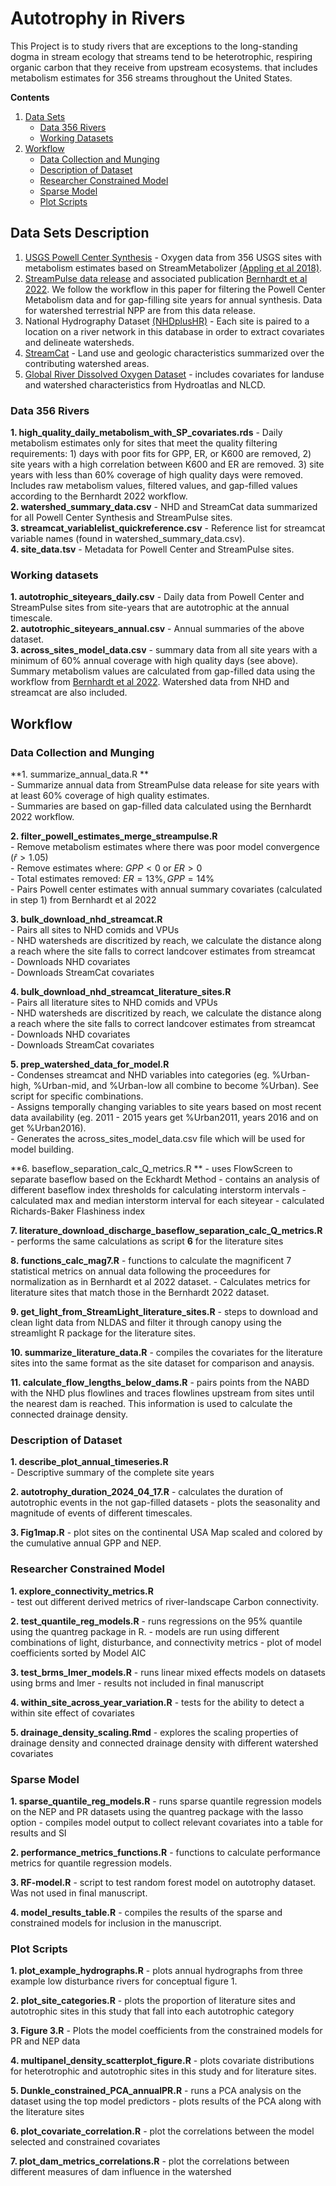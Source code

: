 # Autotrophy in Rivers

This Project is to study rivers that are exceptions to the long-standing dogma in stream ecology that streams tend to be heterotrophic, respiring organic carbon that they receive from upstream ecosystems.  that includes metabolism estimates for 356 streams throughout the United States. 


**Contents**
  
1. [Data Sets](#data-sets-description)  
    - [Data 356 Rivers](#data-356-rivers)  
    - [Working Datasets](#working-datasets)  
2. [Workflow](#workflow)  
    - [Data Collection and Munging](#data-collection-and-munging)  
    - [Description of Dataset](#description-of-dataset)  
    - [Researcher Constrained Model](#researcher-constrained-model)  
    - [Sparse Model](#sparse-model) 
    - [Plot Scripts](#plot-scripts)

<!-- Data Sets description -->
## Data Sets Description

1.  [USGS Powell Center Synthesis](https://www.sciencebase.gov/catalog/item/59eb9c0ae4b0026a55ffe389) - Oxygen data from 356 USGS sites with metabolism estimates based on StreamMetabolizer [(Appling et al 2018)](https://www.nature.com/articles/sdata2018292). 
2. [StreamPulse data release](https://figshare.com/articles/software/Code_and_RDS_data_for_Bernhardt_et_al_2022_PNAS_/19074140?backTo=/collections/Data_and_code_for_Bernhardt_et_al_2022_PNAS_/5812160) and associated publication [Bernhardt et al 2022](https://www.pnas.org/doi/abs/10.1073/pnas.2121976119). We follow the workflow in this paper for filtering the Powell Center Metabolism data and for gap-filling site years for annual synthesis. Data for watershed terrestrial NPP are from this data release.
3. National Hydrography Dataset [(NHDplusHR)](https://www.usgs.gov/national-hydrography/nhdplus-high-resolution) - Each site is paired to a location on a river network in this database in order to extract covariates and delineate watersheds. 
4. [StreamCat](https://www.epa.gov/national-aquatic-resource-surveys/streamcat-dataset) - Land use and geologic characteristics summarized over the contributing watershed areas. 
5. [Global River Dissolved Oxygen Dataset](https://www.sciencebase.gov/catalog/item/606f60afd34ef99870188ee5) - includes covariates for landuse and watershed characteristics from Hydroatlas and NLCD.


<!-- Data 356 Rivers -->
### Data 356 Rivers

**1. high_quality_daily_metabolism_with_SP_covariates.rds**  -  Daily metabolism estimates only for sites that meet the quality filtering requirements: 1) days with poor fits for GPP, ER, or K600 are removed, 2) site years with a high correlation between K600 and ER are removed. 3) site years with less than 60% coverage of high quality days were removed. Includes raw metabolism values, filtered values, and gap-filled values according to the Bernhardt 2022 workflow.  
**2. watershed_summary_data.csv**  -  NHD and StreamCat data summarized for all Powell Center Synthesis and StreamPulse sites.  
**3. streamcat_variablelist_quickreference.csv**  -  Reference list for streamcat variable names (found in watershed_summary_data.csv).  
**4. site_data.tsv**  -  Metadata for Powell Center and StreamPulse sites.  

<!-- Working data -->
### Working datasets
**1. autotrophic_siteyears_daily.csv**  -  Daily data from Powell Center and StreamPulse sites from site-years that are autotrophic at the annual timescale.  
**2. autotrophic_siteyears_annual.csv**  -  Annual summaries of the above dataset.  
**3. across_sites_model_data.csv**  -  summary data from all site years with a minimum of 60% annual coverage with high quality days (see above). Summary metabolism values are calculated from gap-filled data using the workflow from [Bernhardt et al 2022](https://www.pnas.org/doi/abs/10.1073/pnas.2121976119). Watershed data from NHD and streamcat are also included.  


<!-- Workflow -->
## Workflow

<!-- data collection and munging -->
### Data Collection and Munging

**1. summarize_annual_data.R **  
    - Summarize annual data from StreamPulse data release for site years with at least 60% coverage of high quality estimates.   
    - Summaries are based on gap-filled data calculated using the Bernhardt 2022 workflow.  
    
**2. filter_powell_estimates_merge_streampulse.R**  
    - Remove metabolism estimates where there was poor model convergence ($\hat{r} > 1.05$)  
    - Remove estimates where: $GPP < 0$ or $ER > 0$  
    - Total estimates removed: $ER = 13\%, GPP = 14\%$  
    - Pairs Powell center estimates with annual summary covariates (calculated in step 1) from Bernhardt et al 2022  
    
**3. bulk_download_nhd_streamcat.R**  
    - Pairs all sites to NHD comids and VPUs  
    - NHD watersheds are discritized by reach, we calculate the distance along a reach where the site falls to correct landcover estimates from streamcat  
    - Downloads NHD covariates  
    - Downloads StreamCat covariates   
    
**4. bulk_download_nhd_streamcat_literature_sites.R**  
    - Pairs all literature sites to NHD comids and VPUs  
    - NHD watersheds are discritized by reach, we calculate the distance along a reach where the site falls to correct landcover estimates from streamcat  
    - Downloads NHD covariates  
    - Downloads StreamCat covariates   
    
**5. prep_watershed_data_for_model.R**  
    - Condenses streamcat and NHD variables into categories (eg. %Urban-high, %Urban-mid, and %Urban-low all combine to become %Urban). See script for specific combinations.  
    - Assigns temporally changing variables to site years based on most recent data availability (eg. 2011 - 2015 years get %Urban2011, years 2016 and on get %Urban2016).  
    - Generates the across_sites_model_data.csv file which will be used for model building.  
    
**6. baseflow_separation_calc_Q_metrics.R **
    - uses FlowScreen to separate baseflow based on the Eckhardt Method
    - contains an analysis of different baseflow index thresholds for calculating interstorm intervals
    - calculated max and median interstorm interval for each siteyear
    - calculated Richards-Baker Flashiness index
    
**7. literature_download_discharge_baseflow_separation_calc_Q_metrics.R**
    - performs the same calculations as script **6** for the literature sites  
    
**8. functions_calc_mag7.R**
    - functions to calculate the magnificent 7 statistical metrics on annual data following the proceedures for normalization as in Bernhardt et al 2022 dataset. 
    - Calculates metrics for literature sites that match those in the Bernhardt 2022 dataset.
    
**9. get_light_from_StreamLight_literature_sites.R**
    - steps to download and clean light data from NLDAS and filter it through canopy using the streamlight R package for the literature sites.
    
**10. summarize_literature_data.R**
    - compiles the covariates for the literature sites into the same format as the site dataset for comparison and anaysis.
    
**11. calculate_flow_lengths_below_dams.R**
    - pairs points from the NABD with the NHD plus flowlines and traces flowlines upstream from sites until the nearest dam is reached. This information is used to calculate the connected drainage density.
    
<!-- Description of Dataset -->
### Description of Dataset

**1. describe_plot_annual_timeseries.R**    
    - Descriptive summary of the complete site years  
    
**2. autotrophy_duration_2024_04_17.R**
    - calculates the duration of autotrophic events in the not gap-filled datasets
    - plots the seasonality and magnitude of events of different timescales.
    
**3. Fig1map.R**
    - plot sites on the continental USA Map scaled and colored by the cumulative annual GPP and NEP.
    

    
<!-- Researcher Constrained Model -->
### Researcher Constrained Model

**1. explore_connectivity_metrics.R**  
    - test out different derived metrics of river-landscape Carbon connectivity.
    
**2. test_quantile_reg_models.R**
    - runs regressions on the 95% quantile using the quantreg package in R. 
    - models are run using different combinations of light, disturbance, and connectivity metrics
    - plot of model coefficients sorted by Model AIC
    
**3. test_brms_lmer_models.R**
    - runs linear mixed effects models on datasets using brms and lmer
    - results not included in final manuscript
    
**4. within_site_across_year_variation.R**
    - tests for the ability to detect a within site effect of covariates
    
**5. drainage_density_scaling.Rmd**
    - explores the scaling properties of drainage density and connected drainage density with different watershed covariates
    
    
<!-- Sparse Model -->
### Sparse Model

**1. sparse_quantile_reg_models.R**
    - runs sparse quantile regression models on the NEP and PR datasets using the quantreg package with the lasso option
    - compiles model output to collect relevant covariates into a table for results and SI
    
**2. performance_metrics_functions.R**
    - functions to calculate performance metrics for quantile regression models.
    
**3. RF-model.R**
    - script to test random forest model on autotrophy dataset. Was not used in final manuscript.
    
**4. model_results_table.R**
    - compiles the results of the sparse and constrained models for inclusion in the manuscript.
    
    
<!-- Plot Scripts -->
### Plot Scripts

**1. plot_example_hydrographs.R**
    - plots annual hydrographs from three example low disturbance rivers for conceptual figure 1.
    
**2. plot_site_categories.R**
    - plots the proportion of literature sites and autotrophic sites in this study that fall into each autotrophic category
    
**3. Figure 3.R**
    - Plots the model coefficients from the constrained models for PR and NEP data
    
**4. multipanel_density_scatterplot_figure.R**
    - plots covariate distributions for heterotrophic and autotrophic sites in this study and for literature sites.
    
**5. Dunkle_constrained_PCA_annualPR.R**
    - runs a PCA analysis on the dataset using the top model predictors
    - plots results of the PCA along with the literature sites 
    
**6. plot_covariate_correlation.R**
    - plot the correlations between the model selected and constrained covariates
    
**7. plot_dam_metrics_correlations.R**
    - plot the correlations between different measures of dam influence in the watershed
    
